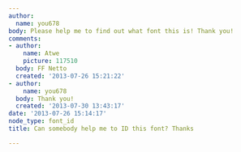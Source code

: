 ```yaml
---
author:
  name: you678
body: Please help me to find out what font this is! Thank you!
comments:
- author:
    name: Atwe
    picture: 117510
  body: FF Netto
  created: '2013-07-26 15:21:22'
- author:
    name: you678
  body: Thank you!
  created: '2013-07-30 13:43:17'
date: '2013-07-26 15:14:17'
node_type: font_id
title: Can somebody help me to ID this font? Thanks

---
```

